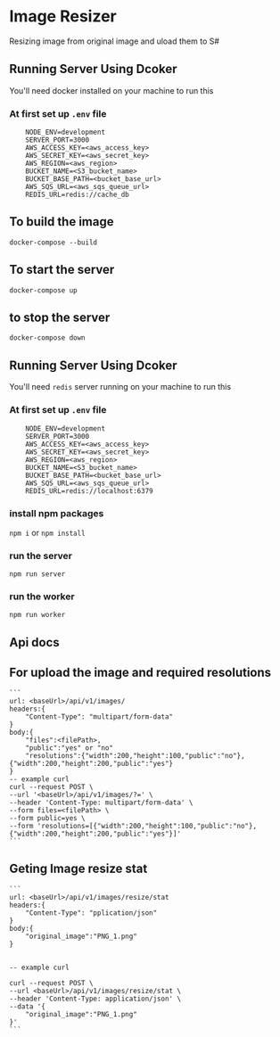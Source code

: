 # Image Resizer
Resizing  image from original image and uload them to S#
## Running Server Using  Dcoker
You'll need docker installed on your machine to run this

### At first set up  `.env`  file

```
    NODE_ENV=development
    SERVER_PORT=3000
    AWS_ACCESS_KEY=<aws_access_key>
    AWS_SECRET_KEY=<aws_secret_key>
    AWS_REGION=<aws_region>
    BUCKET_NAME=<S3_bucket_name>
    BUCKET_BASE_PATH=<bucket_base_url>
    AWS_SQS_URL=<aws_sqs_queue_url>
    REDIS_URL=redis://cache_db

```

## To build the image

 `docker-compose --build`

## To start the server

`docker-compose up`

## to stop the server
`docker-compose down`

## Running Server Using  Dcoker
You'll need `redis` server running on your machine to run this
### At first set up  `.env`  file

```
    NODE_ENV=development
    SERVER_PORT=3000
    AWS_ACCESS_KEY=<aws_access_key>
    AWS_SECRET_KEY=<aws_secret_key>
    AWS_REGION=<aws_region>
    BUCKET_NAME=<S3_bucket_name>
    BUCKET_BASE_PATH=<bucket_base_url>
    AWS_SQS_URL=<aws_sqs_queue_url>
    REDIS_URL=redis://localhost:6379

```
 ### install npm packages
   `npm i` or `npm install`

### run the server 
   `npm run server`

### run the worker
   `npm run worker`


## Api docs

## For upload the image and required resolutions

    ```
    url: <baseUrl>/api/v1/images/
    headers:{
        "Content-Type": "multipart/form-data"
    }
    body:{
        "files":<filePath>,
        "public":"yes" or "no"
        "resolutions":{"width":200,"height":100,"public":"no"},{"width":200,"height":200,"public":"yes"}
    }
    -- example curl
    curl --request POST \
    --url '<baseUrl>/api/v1/images/?=' \
    --header 'Content-Type: multipart/form-data' \
    --form files=<filePath> \
    --form public=yes \
    --form 'resolutions=[{"width":200,"height":100,"public":"no"},{"width":200,"height":200,"public":"yes"}]'
    ```

##  Geting Image resize stat
    ```
    url: <baseUrl>/api/v1/images/resize/stat
    headers:{
        "Content-Type": "pplication/json"
    }
    body:{
        "original_image":"PNG_1.png"
    }
    

    -- example curl

    curl --request POST \
    --url <baseUrl>/api/v1/images/resize/stat \
    --header 'Content-Type: application/json' \
    --data '{
        "original_image":"PNG_1.png"
    }'
    ```
  

